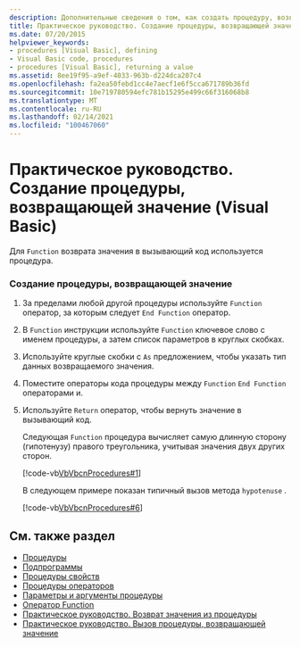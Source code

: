 ```yaml
---
description: Дополнительные сведения о том, как создать процедуру, возвращающую значение (Visual Basic).
title: Практическое руководство. Создание процедуры, возвращающей значение
ms.date: 07/20/2015
helpviewer_keywords:
- procedures [Visual Basic], defining
- Visual Basic code, procedures
- procedures [Visual Basic], returning a value
ms.assetid: 8ee19f95-a9ef-4033-963b-d224dca207c4
ms.openlocfilehash: fa2ea50febd1cc4e7aecf1e6f5cca671789b36fd
ms.sourcegitcommit: 10e719780594efc781b15295e499c66f316068b8
ms.translationtype: MT
ms.contentlocale: ru-RU
ms.lasthandoff: 02/14/2021
ms.locfileid: "100467060"
---
```

# <a name="how-to-create-a-procedure-that-returns-a-value-visual-basic"></a>Практическое руководство. Создание процедуры, возвращающей значение (Visual Basic)

Для `Function` возврата значения в вызывающий код используется процедура.  
  
### <a name="to-create-a-procedure-that-returns-a-value"></a>Создание процедуры, возвращающей значение  
  
1. За пределами любой другой процедуры используйте `Function` оператор, за которым следует `End Function` оператор.  
  
2. В `Function` инструкции используйте `Function` ключевое слово с именем процедуры, а затем список параметров в круглых скобках.  
  
3. Используйте круглые скобки с `As` предложением, чтобы указать тип данных возвращаемого значения.  
  
4. Поместите операторы кода процедуры между `Function` `End Function` операторами и.  
  
5. Используйте `Return` оператор, чтобы вернуть значение в вызывающий код.  
  
     Следующая `Function` процедура вычисляет самую длинную сторону (гипотенузу) правого треугольника, учитывая значения двух других сторон.  
  
     [!code-vb[VbVbcnProcedures#1](~/samples/snippets/visualbasic/VS_Snippets_VBCSharp/VbVbcnProcedures/VB/Class1.vb#1)]  
  
     В следующем примере показан типичный вызов метода `hypotenuse` .  
  
     [!code-vb[VbVbcnProcedures#6](~/samples/snippets/visualbasic/VS_Snippets_VBCSharp/VbVbcnProcedures/VB/Class1.vb#6)]  
  
## <a name="see-also"></a>См. также раздел

- [Процедуры](./index.md)
- [Подпрограммы](./sub-procedures.md)
- [Процедуры свойств](./property-procedures.md)
- [Процедуры операторов](./operator-procedures.md)
- [Параметры и аргументы процедуры](./procedure-parameters-and-arguments.md)
- [Оператор Function](../../../language-reference/statements/function-statement.md)
- [Практическое руководство. Возврат значения из процедуры](./how-to-return-a-value-from-a-procedure.md)
- [Практическое руководство. Вызов процедуры, возвращающей значение](./how-to-call-a-procedure-that-returns-a-value.md)
